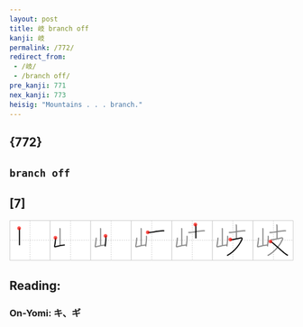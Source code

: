 ```yaml
---
layout: post
title: 岐 branch off
kanji: 岐
permalink: /772/
redirect_from:
 - /岐/
 - /branch off/
pre_kanji: 771
nex_kanji: 773
heisig: "Mountains . . . branch."
---
```


## {772}

## `branch off`

## [7]

<div class="stroke"><img src="../images/E5B290.png" /></div>

## Reading:

### On-Yomi: キ、ギ

